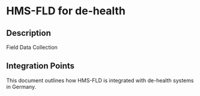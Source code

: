# HMS-FLD for de-health

## Description

Field Data Collection

## Integration Points

This document outlines how HMS-FLD is integrated with de-health systems in Germany.
